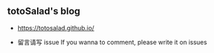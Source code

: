 ## totoSalad's blog

* https://totosalad.github.io/

* 留言请写 issue
If you wanna to comment, please write it on issues

